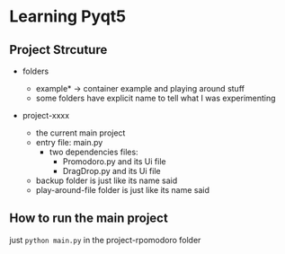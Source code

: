 
# Learning Pyqt5

## Project Strcuture

- folders
  - example* -> container example and playing around stuff
  - some folders have explicit name to tell what I was experimenting


- project-xxxx
  - the current main project
  - entry file: main.py
    - two dependencies files:
      - Promodoro.py and its Ui file
      - DragDrop.py and its Ui file
  - backup folder is just like its name said
  - play-around-file folder is just like its name said

## How to run the main project

just `python main.py` in the project-rpomodoro folder
